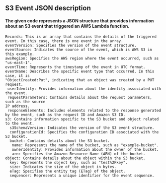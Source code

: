 ## S3 Event JSON description

#### The given code represents a JSON structure that provides information about an S3 event that triggered an AWS Lambda function.

    Records: This is an array that contains the details of the triggered event. In this case, there is one event in the array.
    eventVersion: Specifies the version of the event structure.
    eventSource: Indicates the source of the event, which is AWS S3 in this example.
    awsRegion: Specifies the AWS region where the event occurred, such as "us-east-1".
    eventTime: Represents the timestamp of the event in UTC format.
    eventName: Describes the specific event type that occurred. In this case, it is 
    "ObjectCreated:Put", indicating that an object was created by a PUT request.
     userIdentity: Provides information about the identity associated with the event.
     requestParameters: Contains details about the request parameters, such as the source
    IP address.
     responseElements: Includes elements related to the response generated by the event, such as the request ID and Amazon S3 ID.
    s3: Contains information specific to the S3 bucket and object related to the event.
      s3SchemaVersion: Indicates the version of the S3 event structure.
      configurationId: Specifies the configuration ID associated with the S3 bucket.
      bucket: Contains details about the S3 bucket.
       name: Represents the name of the bucket, such as "example-bucket".
       ownerIdentity: Provides information about the owner of the bucket.
       arn: Specifies the Amazon Resource Name (ARN) of the bucket.
    object: Contains details about the object within the S3 bucket.
      key: Represents the object key, such as "test%2Fkey".
      size: Indicates the size of the object in bytes.
      eTag: Specifies the entity tag (ETag) of the object.
      sequencer: Represents a unique identifier for the event sequence.
